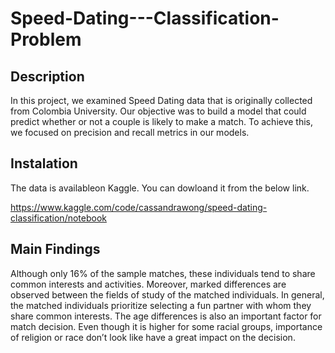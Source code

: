 # Speed-Dating---Classification-Problem

## Description

In this project, we examined Speed Dating data that is originally collected from Colombia University. 
Our objective was to build a model that could predict whether or not a couple is likely to make a match. 
To achieve this, we focused on precision and recall metrics in our models.


## Instalation

The data is availableon Kaggle. You can dowloand it from the below link.

https://www.kaggle.com/code/cassandrawong/speed-dating-classification/notebook

## Main Findings

Although only 16% of the sample matches, these individuals tend to share common interests and activities. 
Moreover, marked differences are observed between the fields of study of the matched individuals. 
In general, the matched individuals prioritize selecting a fun partner with whom they share common interests.
The age differences is also an important factor for match decision. 
Even though it is higher for some racial groups, importance of religion or race don’t look like have a great impact on the decision.
